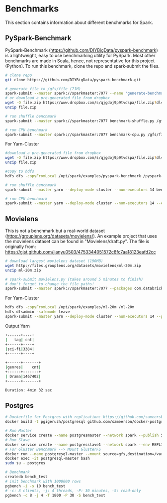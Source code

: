 # Benchmarks

This section contains information about different benchmarks for Spark.



## PySpark-Benchmark

PySpark-Benchmark (https://github.com/DIYBigData/pyspark-benchmark) is a lightweight, easy to use benchmarking utility for PySpark. Most other benchmarks are made in Scala, hence, not representative for this project (Python). To run this benchmark, clone the repo and spark-submit the files.

```bash
# clone repo
git clone https://github.com/DIYBigData/pyspark-benchmark.git

# generate file to /gfs/file (71M)
spark-submit --master spark://sparkmaster:7077 --name 'generate-benchmark-test-data' generate-data.py /gfs/file -r 1000000 -p 1
# or download a pre-generated file from dropbox
wget -O file.zip https://www.dropbox.com/s/qjgdoj9p9tvdspa/file.zip?dl=1
unzip file.zip

# run shuffle benchmark
spark-submit --master spark://sparkmaster:7077 benchmark-shuffle.py /gfs/file -r 1 -n 'shuffle-benchmark'

# run CPU benchmark
spark-submit --master spark://sparkmaster:7077 benchmark-cpu.py /gfs/file -s 40000000 -p 4 -n 'cpu-benchmark'
```
For Yarn-Cluster

```bash
#download a pre-generated file from dropbox
wget -O file.zip https://www.dropbox.com/s/qjgdoj9p9tvdspa/file.zip?dl=1
unzip file.zip

#copy to hdfs
hdfs dfs -copyFromLocal /opt/spark/examples/pyspark-benchmark /pyspark-benchmark

# run shuffle benchmark
spark-submit --master yarn --deploy-mode cluster --num-executors 14 benchmark-shuffle.py hdfs://192.168.1.187:9000/pyspark-benchmark/file

# run CPU benchmark
spark-submit --master yarn --deploy-mode cluster --num-executors 14 --executor-cores 1 benchmark-cpu.py hdfs://192.168.1.187:9000/pyspark-benchmark/file -s 40000000 -p 4 -n 'cpu-benchmark'
```

## Movielens

This is not a benchmark but a real-world dataset (https://grouplens.org/datasets/movielens/). An example project that uses the movielens dataset can be found in "Movielens/draft.py". The file is originally from: https://gist.github.com/jianyu0503/4753344051572c8fc7aa18123eafd2cc

```bash
# download largest movielens dataset (190MB)
wget http://files.grouplens.org/datasets/movielens/ml-20m.zip
unzip ml-20m.zip

# spark-submit movielens.py (takes around 5 minutes to finish)
# don't forget to change the file paths!
spark-submit --master spark://sparkmaster:7077 --packages com.databricks:spark-csv_2.11:1.5.0 movielens.py
```

For Yarn-Cluster
```bash
hdfs dfs -copyFromLocal /opt/spark/examples/ml-20m /ml-20m
hdfs dfsadmin -safemode leave
spark-submit --master yarn --deploy-mode cluster --num-executors 14 --packages com.databricks:spark-csv_2.11:1.5.0 movielens.py hdfs://192.168.1.187:9000/ml-20m
```
Output Yarn
```bash
+------+----+
|   tag| cnt|
+------+----+
|sci-fi|3384|
+------+----+

+------+-------+
|genres|    cnt|
+------+-------+
| Drama|1467402|
+------+-------+

Duration: 4min 32 sec
```

## Postgres

```bash
# Dockerfile for Postgres with replication: https://github.com/sameersbn/docker-postgresql
docker build -t pgigeruzh/postgresql github.com/sameersbn/docker-postgresql

# Run Master
docker service create --name postgresmaster --network spark --publish 5432:5432 --env DB_USER=dbuser --env DB_PASS=dbuserpass --env DB_NAME=dbname --env REPLICATION_USER=repluser --env REPLICATION_PASS=repluserpass pgigeruzh/postgresql
# Run Slave
docker service create --name postgresslave1 --network spark --env REPLICATION_MODE=slave --env REPLICATION_SSLMODE=prefer --env REPLICATION_HOST=postgresmaster --env REPLICATION_PORT=5432 --env REPLICATION_USER=repluser --env REPLICATION_PASS=repluserpass pgigeruzh/postgresql
# For Gluster Benchmark --> Mount GlusterFS
docker run --name postgresql-master --mount source=gfs,destination=/var/lib/postgresql -itd pgigeruzh/postgresql
docker exec -it postgresql-master bash
sudo su - postgres

# Benchmark
createdb bench_test
# init benchmark with 1000000 rows
pgbench -i -s 10 bench_test
# -c: 8 clients, -j: 4 threads, -P: 30 minutes, -S: read-only
pgbench -c 8 -j 4 -T 1800 -P 30 -S bench_test
```

## 